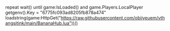 repeat wait() until game:IsLoaded() and game.Players.LocalPlayer 
getgenv().Key = "6775fc093ad8205fb878a474" 
loadstring(game:HttpGet("https://raw.githubusercontent.com/obiiyeuem/vthangsitink/main/BananaHub.lua"))()
